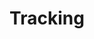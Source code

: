 ---
title: "Tracking"
canonical: "skill/tracking"
canonical_title: "Awakened Beastkin Loresheet"
lists:
    - awakened-beastkin-loresheet
tier: 1
osp_cost: 5
ladder: "tracking"
weight: 1
---